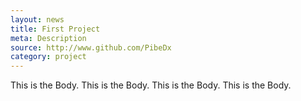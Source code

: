 ```yaml
---
layout: news
title: First Project
meta: Description
source: http://www.github.com/PibeDx
category: project
---
```


This is the Body.
This is the Body.
This is the Body.
This is the Body.
